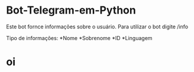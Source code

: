 # Bot-Telegram-em-Python
Este bot fornce informações sobre o usuário.
Para utilizar o bot digite /info

Tipo de informações:
*Nome
*Sobrenome
*ID
*Linguagem
<h1>oi</h1>
